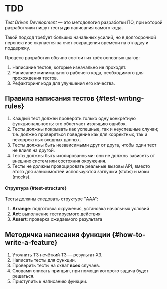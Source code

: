 # TDD

<dfn>Test Driven Development</dfn> — это методология разработки ПО, при которой
разработчики пишут тесты **до** написания самого кода.

Такой подход требует больших начальных усилий, но в долгосрочной перспективе
окупается за счет сокращения времени на отладку и поддержку.

Процесс разработки обычно состоит из трёх основных шагов:
1. Написание тестов, которые изначально не проходят.
2. Написание минимального рабочего кода, необходимого для прохождения тестов.
3. Рефакторинг кода для улучшения его качества.

## Правила написания тестов {#test-writing-rules}

1. Каждый тест должен проверять только одну конкретную функциональность:
   это облегчает изоляцию ошибок.
2. Тесты должны покрывать как успешные, так и неуспешные случаи; т.е. должно
   проверяться поведение как для корректных, так и некорректных входных данных.
3. Тесты должны быть независимыми друг от друга, чтобы один тест не влиял
   на другой.
4. Тесты должны быть изолированными: они не должны зависеть от внешних систем
   или состояния окружения.
5. Тесты не должны провоцировать реальные вызовы API, вместо этого
   для зависимостей используются заглушки (stubs) и моки (mocks).

#### Структура {#test-structure}

Тесты должны следовать структуре "AAA":
1. **Arrange**: подготовка окружения, установка начальных условий
2. **Act**: выполнение тестируемого действия
3. **Assert**: проверка ожидаемого результата

## Методичка написания функции {#how-to-write-a-feature}

1. Уточнить ТЗ ~~нечёткий ТЗ — результат ХЗ~~.
2. Написать тесты для функции.
3. Проверить тесты на охват **всех** случаев.
4. Словами описать принцип, при помощи которого задача будет решаться.
5. Приступить к написанию функции.
